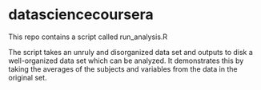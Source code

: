 # datasciencecoursera

This repo contains a script called run_analysis.R

The script takes an unruly and disorganized data set and outputs to disk a well-organized data set
which can be analyzed.  It demonstrates this by taking the averages of the subjects and variables from the data in
the original set.
